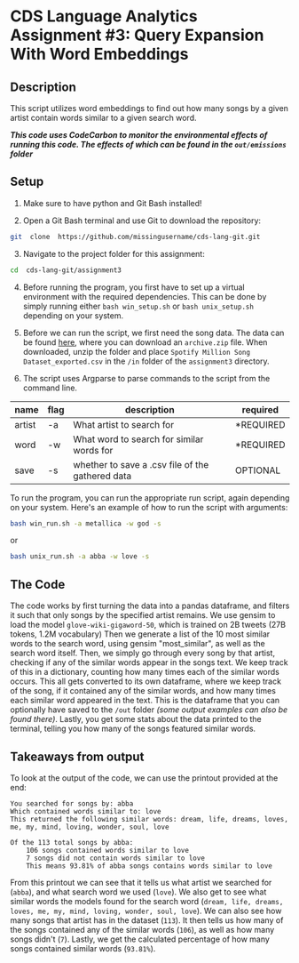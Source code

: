 
# CDS Language Analytics Assignment #3: Query Expansion With Word Embeddings

## Description
This script utilizes word embeddings to find out how many songs by a given artist contain words similar to a given search word.

***This code uses CodeCarbon to monitor the environmental effects of running this code. The effects of which can be found in the `out/emissions` folder***

## Setup

1. Make sure to have python and Git Bash installed!

2. Open a Git Bash terminal and use Git to download the repository:
```sh
git  clone  https://github.com/missingusername/cds-lang-git.git
```
3. Navigate to the project folder for this assignment:
```sh
cd  cds-lang-git/assignment3
```
4. Before running the program, you first have to set up a virtual environment with the required dependencies. This can be done by simply running either `bash win_setup.sh` or `bash unix_setup.sh` depending on your system.

5. Before we can run the script, we first need the song data. The data can be found [here](https://www.kaggle.com/datasets/joebeachcapital/57651-spotify-songs?resource=download), where you can download an `archive.zip` file. When downloaded, unzip the folder and place `Spotify Million Song Dataset_exported.csv` in the `/in` folder of the `assignment3` directory.

6. The script uses Argparse to parse commands to the script from the command line.

| name | flag | description | required |
|--|--|--|--|
| artist | -a | What artist to search for | *REQUIRED |
| word | -w | What word to search for similar words for | *REQUIRED |
| save | -s | whether to save a .csv file of the gathered data | OPTIONAL |

To run the program, you can run the appropriate run script, again depending on your system. Here's an example of how to run the script with arguments:
```sh
bash win_run.sh -a metallica -w god -s
```
or
```sh
bash unix_run.sh -a abba -w love -s
```

## The Code
The code works by first turning the data into a pandas dataframe, and filters it such that only songs by the specified artist remains.
We use gensim to load the model `glove-wiki-gigaword-50`, which is trained on 2B tweets (27B tokens, 1.2M vocabulary)
Then we generate a list of the 10 most similar words to the search word, using gensim "most_similar", as well as the search word itself.
Then, we simply go through every song by that artist, checking if any of the similar words appear in the songs text. We keep track of this in a dictionary, counting how many times each of the similar words occurs.
This all gets converted to its own dataframe, where we keep track of the song, if it contained any of the similar words, and how many times each similar word appeared in the text.
This is the dataframe that you can optionally have saved to the `/out` folder *(some output examples can also be found there)*.
Lastly, you get some stats about the data printed to the terminal, telling you how many of the songs featured similar words.

## Takeaways from output
To look at the output of the code, we can use the printout provided at the end:

```
You searched for songs by: abba
Which contained words similar to: love
This returned the following similar words: dream, life, dreams, loves, me, my, mind, loving, wonder, soul, love

Of the 113 total songs by abba:
    106 songs contained words similar to love
    7 songs did not contain words similar to love
    This means 93.81% of abba songs contains words similar to love
```
From this printout we can see that it tells us what artist we searched for (`abba`), and what search word we used (`love`). We also get to see what similar words the models found for the search word (`dream, life, dreams, loves, me, my, mind, loving, wonder, soul, love`). We can also see how many songs that artist has in the dataset (`113`). It then tells us how many of the songs contained any of the similar words (`106`), as well as how many songs didn't (`7`). Lastly, we get the calculated percentage of how many songs contained similar words (`93.81%`).

